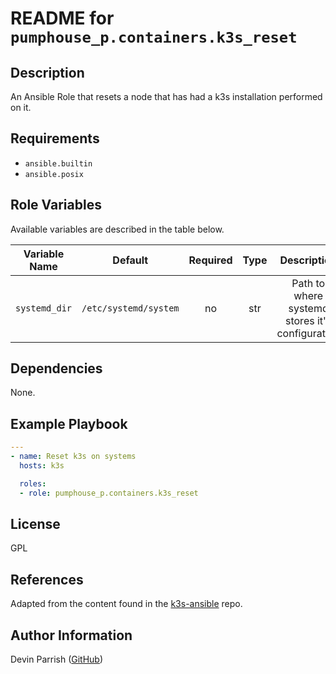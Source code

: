 # README for `pumphouse_p.containers.k3s_reset`

## Description

An Ansible Role that resets a node that has had a k3s installation performed on it.

## Requirements

* `ansible.builtin`
* `ansible.posix`

## Role Variables

Available variables are described in the table below.

| Variable Name |        Default        | Required | Type |                   Description                   |
|:-------------:|:---------------------:|:--------:|:----:|:-----------------------------------------------:|
| `systemd_dir` | `/etc/systemd/system` |    no    | str  | Path to where systemd stores it's configuration |


## Dependencies

None.

## Example Playbook

```yaml
---
- name: Reset k3s on systems
  hosts: k3s

  roles:
  - role: pumphouse_p.containers.k3s_reset
```

## License

GPL

## References

Adapted from the content found in the [k3s-ansible](github.com/k3s-io/k3s-ansible) repo.

## Author Information

Devin Parrish ([GitHub](https://github.com/pumphouse-p))